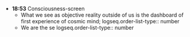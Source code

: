 - **18:53**  Consciousness-screen
	- What we see as objective reality outside of us is the dashboard of first experience of cosmic mind; 
	  logseq.order-list-type:: number
	- We are the se
	  logseq.order-list-type:: number